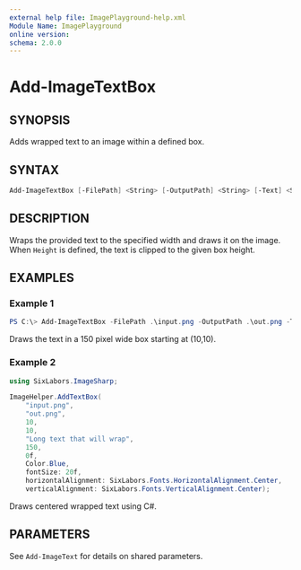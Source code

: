 ```yaml
---
external help file: ImagePlayground-help.xml
Module Name: ImagePlayground
online version:
schema: 2.0.0
---
```


# Add-ImageTextBox

## SYNOPSIS
Adds wrapped text to an image within a defined box.

## SYNTAX
```powershell
Add-ImageTextBox [-FilePath] <String> [-OutputPath] <String> [-Text] <String> [-X] <Single> [-Y] <Single> [-Width] <Single> [-Height <Single>] [-Color <Color>] [-FontSize <Single>] [-FontFamily <String>] [-HorizontalAlignment <HorizontalAlignment>] [-VerticalAlignment <VerticalAlignment>] [-ShadowColor <Color>] [-ShadowOffsetX <Single>] [-ShadowOffsetY <Single>] [-OutlineColor <Color>] [-OutlineWidth <Single>] [<CommonParameters>]
```

## DESCRIPTION
Wraps the provided text to the specified width and draws it on the image. When `Height` is defined, the text is clipped to the given box height.

## EXAMPLES
### Example 1
```powershell
PS C:\> Add-ImageTextBox -FilePath .\input.png -OutputPath .\out.png -Text 'Long text that will wrap' -X 10 -Y 10 -Width 150
```
Draws the text in a 150 pixel wide box starting at (10,10).

### Example 2
```csharp
using SixLabors.ImageSharp;

ImageHelper.AddTextBox(
    "input.png",
    "out.png",
    10,
    10,
    "Long text that will wrap",
    150,
    0f,
    Color.Blue,
    fontSize: 20f,
    horizontalAlignment: SixLabors.Fonts.HorizontalAlignment.Center,
    verticalAlignment: SixLabors.Fonts.VerticalAlignment.Center);
```
Draws centered wrapped text using C#.

## PARAMETERS
See `Add-ImageText` for details on shared parameters.
